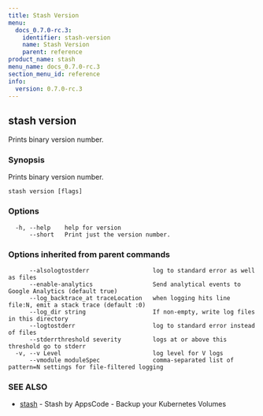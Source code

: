 ```yaml
---
title: Stash Version
menu:
  docs_0.7.0-rc.3:
    identifier: stash-version
    name: Stash Version
    parent: reference
product_name: stash
menu_name: docs_0.7.0-rc.3
section_menu_id: reference
info:
  version: 0.7.0-rc.3
---
```


## stash version

Prints binary version number.

### Synopsis

Prints binary version number.

```
stash version [flags]
```

### Options

```
  -h, --help    help for version
      --short   Print just the version number.
```

### Options inherited from parent commands

```
      --alsologtostderr                  log to standard error as well as files
      --enable-analytics                 Send analytical events to Google Analytics (default true)
      --log_backtrace_at traceLocation   when logging hits line file:N, emit a stack trace (default :0)
      --log_dir string                   If non-empty, write log files in this directory
      --logtostderr                      log to standard error instead of files
      --stderrthreshold severity         logs at or above this threshold go to stderr
  -v, --v Level                          log level for V logs
      --vmodule moduleSpec               comma-separated list of pattern=N settings for file-filtered logging
```

### SEE ALSO

* [stash](/docs/0.7.0-rc.3/reference/stash)	 - Stash by AppsCode - Backup your Kubernetes Volumes

